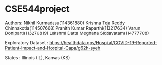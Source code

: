 # CSE544project

Authors:
  Nikhil Kurmadasu(114361880)
  Krishna Teja Reddy Chinnakotla(114507668)
  Pranith Kumar Raparthi(113217634)
  Varun Doniparti(113270819)
  Lakshmi Datta Meghana Siddavatam(114777708)

Exploratory Dataset : https://healthdata.gov/Hospital/COVID-19-Reported-Patient-Impact-and-Hospital-Capa/g62h-syeh

States : Illinois (IL), Kansas (KS)
